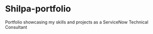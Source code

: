 # Shilpa-portfolio
Portfolio showcasing my skills and projects as a ServiceNow Technical Consultant
